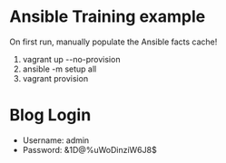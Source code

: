 # Ansible Training example

On first run, manually populate the Ansible facts cache!

  1. vagrant up --no-provision
  2. ansible -m setup all
  3. vagrant provision

# Blog Login

  * Username: admin
  * Password: &1D@%uWoDinziW6J8$
